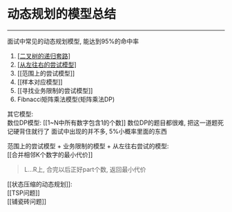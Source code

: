 # 动态规划的模型总结


---

面试中常见的动态规划模型, 能达到95%的命中率

1) [[二叉树的递归套路]](树形DP)
2) [[从左往右的尝试模型]](背包问题为代表)
3) [[范围上的尝试模型]]
4) [[样本对应模型]]
5) [[寻找业务限制的尝试模型]]
6) Fibnacci矩阵乘法模型(矩阵乘法DP)



其它模型:  
数位DP模型: [[1~N中所有数字包含1的个数]]
数位DP的题目都很难, 把这一道题死记硬背住就行了
面试中出现的并不多, 5%小概率里面的东西


范围上的尝试模型  +  业务限制的模型  +  从左往右尝试的模型:   
[[合并相邻K个数字的最小代价]]
>L...R上, 合完以后正好part个数, 返回最小代价


[[状态压缩的动态规划]]:     
[[TSP问题]]  
[[铺瓷砖问题]]  






